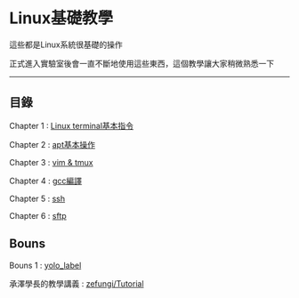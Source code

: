 # Linux基礎教學
這些都是Linux系統很基礎的操作

正式進入實驗室後會一直不斷地使用這些東西，這個教學讓大家稍微熟悉一下

---

## 目錄

Chapter 1 : [Linux terminal基本指令](./01-Linux-terminal.md)

Chapter 2 : [apt基本操作](./02-apt.md)

Chapter 3 : [vim & tmux](./03-vim_tmux.md)

Chapter 4 : [gcc編譯](./04-gcc.md)

Chapter 5 : [ssh](./05-ssh.md)

Chapter 6 : [sftp](./06-sftp.md)

## Bouns

Bouns 1 : [yolo_label](./label.md)

承澤學長的教學講義 : [zefungi/Tutorial](https://github.com/zefungi/Tutorial/)
